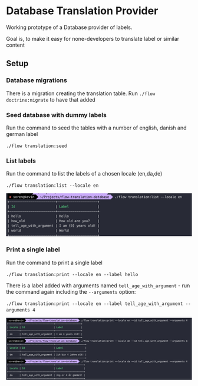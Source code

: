 # Database Translation Provider

Working prototype of a Database provider of labels.

Goal is, to make it easy for none-developers to translate label or similar content



## Setup

### Database migrations
There is a migration creating the translation table. Run `./flow doctrine:migrate` to have that added

### Seed database with dummy labels
Run the command to seed the tables with a number of english, danish and german label

`./flow translation:seed` 

### List labels
Run the command to list the labels of a chosen locale (en,da,de)

`./flow translation:list --locale en`

![List of translation specified by a locale](Documentation/Images/list-translation-of-locale.png)

### Print a single label

Run the command to print a single label

`./flow translation:print --locale en --label hello`

There is a label added with arguments named `tell_age_with_argument` - run the command again including the `--arguments` option:

`./flow translation:print --locale en --label tell_age_with_argument --arguments 4`

![Print translation by locale and identifier including arguments](Documentation/Images/print-translation-with-arguments.png)